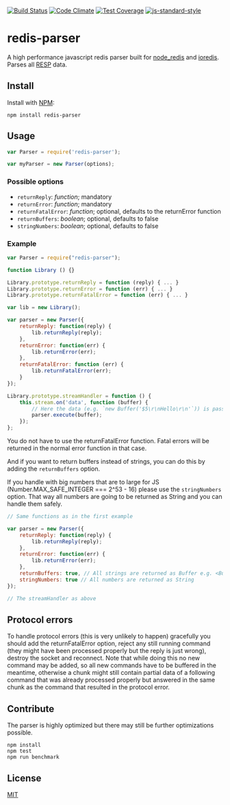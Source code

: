 [![Build Status](https://travis-ci.org/NodeRedis/node-redis-parser.png?branch=master)](https://travis-ci.org/NodeRedis/node-redis-parser)
[![Code Climate](https://codeclimate.com/github/NodeRedis/node-redis-parser/badges/gpa.svg)](https://codeclimate.com/github/NodeRedis/node-redis-parser)
[![Test Coverage](https://codeclimate.com/github/NodeRedis/node-redis-parser/badges/coverage.svg)](https://codeclimate.com/github/NodeRedis/node-redis-parser/coverage)
[![js-standard-style](https://img.shields.io/badge/code%20style-standard-brightgreen.svg)](http://standardjs.com/)

# redis-parser

A high performance javascript redis parser built for [node_redis](https://github.com/NodeRedis/node_redis) and [ioredis](https://github.com/luin/ioredis). Parses all [RESP](http://redis.io/topics/protocol) data.

## Install

Install with [NPM](https://npmjs.org/):

```
npm install redis-parser
```

## Usage

```js
var Parser = require('redis-parser');

var myParser = new Parser(options);
```

### Possible options

* `returnReply`: *function*; mandatory
* `returnError`: *function*; mandatory
* `returnFatalError`: *function*; optional, defaults to the returnError function
* `returnBuffers`: *boolean*; optional, defaults to false
* `stringNumbers`: *boolean*; optional, defaults to false

### Example

```js
var Parser = require("redis-parser");

function Library () {}

Library.prototype.returnReply = function (reply) { ... }
Library.prototype.returnError = function (err) { ... }
Library.prototype.returnFatalError = function (err) { ... }

var lib = new Library();

var parser = new Parser({
    returnReply: function(reply) {
        lib.returnReply(reply);
    },
    returnError: function(err) {
        lib.returnError(err);
    },
    returnFatalError: function (err) {
        lib.returnFatalError(err);
    }
});

Library.prototype.streamHandler = function () {
    this.stream.on('data', function (buffer) {
        // Here the data (e.g. `new Buffer('$5\r\nHello\r\n'`)) is passed to the parser and the result is passed to either function depending on the provided data.
        parser.execute(buffer);
    });
};
```
You do not have to use the returnFatalError function. Fatal errors will be returned in the normal error function in that case.

And if you want to return buffers instead of strings, you can do this by adding the `returnBuffers` option.

If you handle with big numbers that are to large for JS (Number.MAX_SAFE_INTEGER === 2^53 - 16) please use the `stringNumbers` option. That way all numbers are going to be returned as String and you can handle them safely.

```js
// Same functions as in the first example

var parser = new Parser({
    returnReply: function(reply) {
        lib.returnReply(reply);
    },
    returnError: function(err) {
        lib.returnError(err);
    },
    returnBuffers: true, // All strings are returned as Buffer e.g. <Buffer 48 65 6c 6c 6f>
    stringNumbers: true // All numbers are returned as String
});

// The streamHandler as above
```

## Protocol errors

To handle protocol errors (this is very unlikely to happen) gracefully you should add the returnFatalError option, reject any still running command (they might have been processed properly but the reply is just wrong), destroy the socket and reconnect. Note that while doing this no new command may be added, so all new commands have to be buffered in the meantime, otherwise a chunk might still contain partial data of a following command that was already processed properly but answered in the same chunk as the command that resulted in the protocol error.

## Contribute

The parser is highly optimized but there may still be further optimizations possible.

```
npm install
npm test
npm run benchmark
```

## License

[MIT](./LICENSE)
